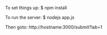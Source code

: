 To set things up:
	$ npm install

To run the server:
	$ nodejs app.js

Then goto:
http://hostname:3000/submit?lab=1

